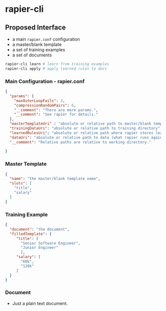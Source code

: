 # rapier-cli
## Proposed Interface

- a main `rapier.conf` configuration
- a master/blank template
- a set of training examples
- a set of documents

```bash
rapier-cli learn # learn from training examples
rapier-cli apply # apply learned rules to docs
```

### Main Configuration - rapier.conf

```json
{
  "params": {
    "maxOuterLoopFails": 3,
    "compressionRandomPairs": 6,
    "__comment": "There are more params.",
    "__comment": "See rapier for details."
  }, 
  "masterTemplateUri" : "absolute or relative path to master/blank template",
  "trainingDataUri": "absolute or relative path to training directory",
  "learnedRulesUri": "absolute or relative path where rapier stores learned rules",
  "dataUri": "absolute or relative path to data (what rapier runs against)",
  "__comment": "Relative paths are relative to working directory."
  
}
```

### Master Template 

```json
{
  "name": "the master/blank template name",
  "slots": [
    "title",
    "salary"
  ] 
}
```

### Training Example

```json
{
  "document": "the document",
  "filledTemplate": {
     "title": [
       "Senior Software Engineer", 
       "Junior Engineer"
       ],
     "salary": [
       "60k",
       "120k"
     ]
  }
}
```

### Document

-  Just a plain text document.

